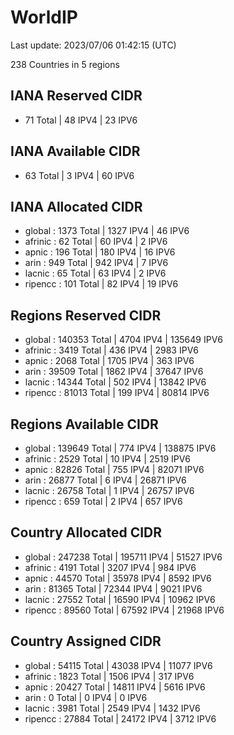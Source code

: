 # WorldIP

Last update: 2023/07/06 01:42:15 (UTC)

238 Countries in 5 regions

## IANA Reserved CIDR

- 71 Total | 48 IPV4 | 23 IPV6

## IANA Available CIDR

- 63 Total | 3 IPV4 | 60 IPV6

## IANA Allocated CIDR

- global : 1373 Total | 1327 IPV4 | 46 IPV6
- afrinic : 62 Total | 60 IPV4 | 2 IPV6
- apnic : 196 Total | 180 IPV4 | 16 IPV6
- arin : 949 Total | 942 IPV4 | 7 IPV6
- lacnic : 65 Total | 63 IPV4 | 2 IPV6
- ripencc : 101 Total | 82 IPV4 | 19 IPV6

## Regions Reserved CIDR

- global : 140353 Total | 4704 IPV4 | 135649 IPV6
- afrinic : 3419 Total | 436 IPV4 | 2983 IPV6
- apnic : 2068 Total | 1705 IPV4 | 363 IPV6
- arin : 39509 Total | 1862 IPV4 | 37647 IPV6
- lacnic : 14344 Total | 502 IPV4 | 13842 IPV6
- ripencc : 81013 Total | 199 IPV4 | 80814 IPV6

## Regions Available CIDR

- global : 139649 Total | 774 IPV4 | 138875 IPV6
- afrinic : 2529 Total | 10 IPV4 | 2519 IPV6
- apnic : 82826 Total | 755 IPV4 | 82071 IPV6
- arin : 26877 Total | 6 IPV4 | 26871 IPV6
- lacnic : 26758 Total | 1 IPV4 | 26757 IPV6
- ripencc : 659 Total | 2 IPV4 | 657 IPV6

## Country Allocated CIDR

- global : 247238 Total | 195711 IPV4 | 51527 IPV6
- afrinic : 4191 Total | 3207 IPV4 | 984 IPV6
- apnic : 44570 Total | 35978 IPV4 | 8592 IPV6
- arin : 81365 Total | 72344 IPV4 | 9021 IPV6
- lacnic : 27552 Total | 16590 IPV4 | 10962 IPV6
- ripencc : 89560 Total | 67592 IPV4 | 21968 IPV6

## Country Assigned CIDR

- global : 54115 Total | 43038 IPV4 | 11077 IPV6
- afrinic : 1823 Total | 1506 IPV4 | 317 IPV6
- apnic : 20427 Total | 14811 IPV4 | 5616 IPV6
- arin : 0 Total | 0 IPV4 | 0 IPV6
- lacnic : 3981 Total | 2549 IPV4 | 1432 IPV6
- ripencc : 27884 Total | 24172 IPV4 | 3712 IPV6
